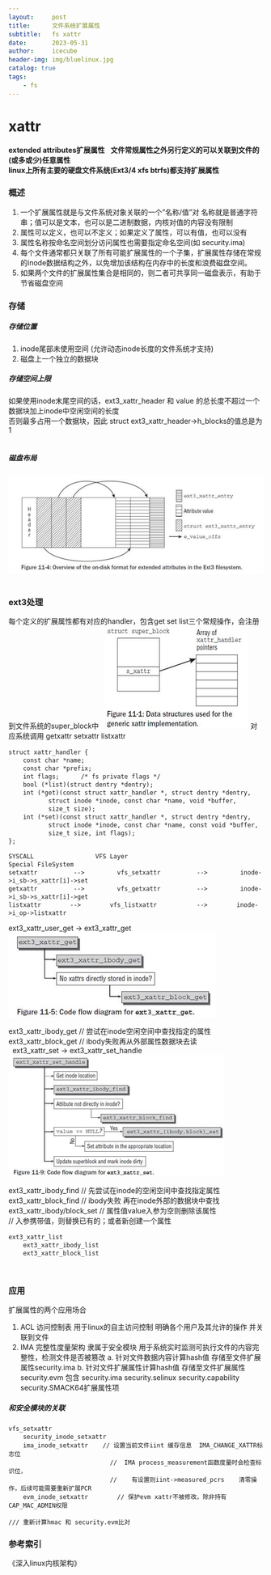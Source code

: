 ```yaml
---
layout:     post
title:      文件系统扩展属性
subtitle:  	fs xattr
date:       2023-05-31
author:     icecube
header-img: img/bluelinux.jpg
catalog: true
tags:
    - fs
---
```

# xattr
**extended attributes扩展属性**
 
**文件常规属性之外另行定义的可以关联到文件的(或多或少)任意属性**  
**linux上所有主要的硬盘文件系统(Ext3/4 xfs btrfs)都支持扩展属性**
 
### 概述
1. 一个扩展属性就是与文件系统对象关联的一个”名称/值”对
名称就是普通字符串；值可以是文本，也可以是二进制数据，内核对值的内容没有限制
2. 属性可以定义，也可以不定义；如果定义了属性，可以有值，也可以没有
3. 属性名称按命名空间划分访问属性也需要指定命名空间(如 security.ima)
4. 每个文件通常都只关联了所有可能扩展属性的一个子集，扩展属性存储在常规的inode数据结构之外，以免增加该结构在内存中的长度和浪费磁盘空间。
5. 如果两个文件的扩展属性集合是相同的，则二者可共享同一磁盘表示，有助于节省磁盘空间
 
### 存储

##### 存储位置
1.  inode尾部未使用空间 (允许动态inode长度的文件系统才支持)
2.  磁盘上一个独立的数据块
 
##### 存储空间上限
如果使用inode末尾空间的话，ext3_xattr_header 和 value 的总长度不超过一个数据块加上inode中空闲空间的长度  
否则最多占用一个数据块，因此 struct ext3_xattr_header->h_blocks的值总是为1  
 
##### 磁盘布局
![](https://raw.githubusercontent.com/l3b2w1/l3b2w1.github.io/master/img/2023-05-31-fs-xattr-disk-layout.jpeg)
 
### ext3处理
每个定义的扩展属性都有对应的handler，包含get set list三个常规操作，会注册到文件系统的super_block中   
![](https://raw.githubusercontent.com/l3b2w1/l3b2w1.github.io/master/img/2023-05-31-fs-xattr-handler.jpeg)
对应系统调用        getxattr   setxattr  listxattr
```
struct xattr_handler {
	const char *name;
	const char *prefix;
	int flags;      /* fs private flags */
	bool (*list)(struct dentry *dentry);
	int (*get)(const struct xattr_handler *, struct dentry *dentry,
		   struct inode *inode, const char *name, void *buffer,
		   size_t size);
	int (*set)(const struct xattr_handler *, struct dentry *dentry,
		   struct inode *inode, const char *name, const void *buffer,
		   size_t size, int flags);
};
```


```
SYSCALL            		VFS Layer                				Special FileSystem
setxattr          -->         vfs_setxattr          -->         inode->i_sb->s_xattr[i]->set
getxattr          -->         vfs_getxattr          -->         inode->i_sb->s_xattr[i]->get
listxattr        -->        vfs_listxattr        	-->        inode->i_op->listxattr
```
ext3_xattr_user_get -> ext3_xattr_get
![](https://raw.githubusercontent.com/l3b2w1/l3b2w1.github.io/master/img/2023-05-31-fs-xattr-ext3-get.jpeg)

ext3_xattr_ibody_get    // 尝试在inode空闲空间中查找指定的属性  
ext3_xattr_block_get    // ibody失败再从外部属性数据块去读  
 
ext3_xattr_set -> ext3_xattr_set_handle  
![](https://raw.githubusercontent.com/l3b2w1/l3b2w1.github.io/master/img/2023-05-31-fs-xattr-ext3-set.jpeg)

ext3_xattr_ibody_find             // 先尝试在inode的空闲空间中查找指定属性  
ext3_xattr_block_find            // ibody失败 再在inode外部的数据块中查找  
ext3_xattr_ibody/block_set        // 属性值value入参为空则删除该属性  
				// 入参携带值，则替换已有的；或者新创建一个属性
 
```
ext3_xattr_list
	ext3_xattr_ibody_list
	ext3_xattr_block_list
```
 
### 应用
扩展属性的两个应用场合
1.  ACL 访问控制表
	用于linux的自主访问控制  明确各个用户及其允许的操作 并关联到文件
2.  IMA 完整性度量架构
	隶属于安全模块 用于系统实时监测可执行文件的内容完整性，检测文件是否被篡改
	a. 针对文件数据内容计算hash值 存储至文件扩展属性security.ima
	b. 针对文件扩展属性计算hash值 存储至文件扩展属性security.evm
	包含 security.ima security.selinux security.capability security.SMACK64扩展属性项
 
##### 和安全模块的关联
```
vfs_setxattr
	security_inode_setxattr
	ima_inode_setxattr    // 设置当前文件iint 缓存信息  IMA_CHANGE_XATTR标志位                                    
							//  IMA process_measurement函数度量时会检查标识位，
							//    有设置则iint->measured_pcrs    清零操作，后续可能需要重新扩展PCR
	evm_inode_setxattr        // 保护evm xattr不被修改，除非持有CAP_MAC_ADMIN权限

/// 重新计算hmac 和 security.evm比对
```

### 参考索引
《深入linux内核架构》
